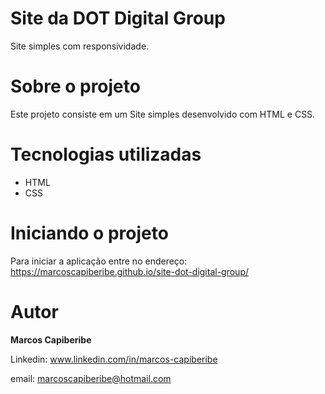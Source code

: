 # Site da DOT Digital Group

Site simples com responsividade.

# Sobre o projeto

Este projeto consiste em um Site simples desenvolvido com HTML e CSS.

# Tecnologias utilizadas

* HTML
* CSS 

# Iniciando o projeto
Para iniciar a aplicação entre no endereço: https://marcoscapiberibe.github.io/site-dot-digital-group/

# Autor
<b>Marcos Capiberibe</b>

Linkedin: www.linkedin.com/in/marcos-capiberibe

email: marcoscapiberibe@hotmail.com
